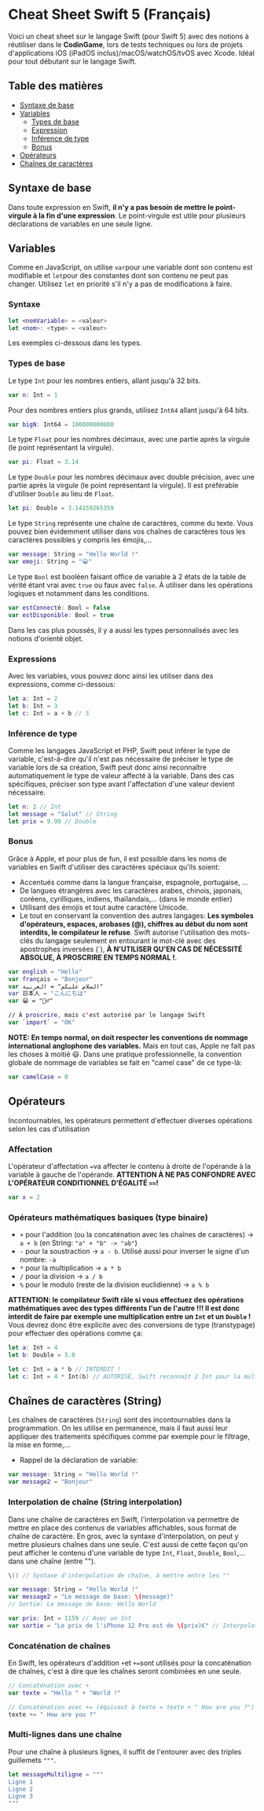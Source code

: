 # Cheat Sheet Swift 5 (Français)

Voici un cheat sheet sur le langage Swift (pour Swift 5) avec des notions à réutiliser dans le **CodinGame**, lors de tests techniques ou lors de projets d'applications iOS (iPadOS inclus)/macOS/watchOS/tvOS avec Xcode. Idéal pour tout débutant sur le langage Swift.

## Table des matières

- [Syntaxe de base](#basesyntax)
- [Variables](#variables)
    + [Types de base](#basetypes)
    + [Expression](#varexp)
    + [Inférence de type](#vartypeinf)
    + [Bonus](#varbonus)
- [Opérateurs](#operators)    
- [Chaînes de caractères](#strings)

## <a name="basesyntax"></a>Syntaxe de base

Dans toute expression en Swift, **il n'y a pas besoin de mettre le point-virgule à la fin d'une expression**. Le point-virgule est utile pour plusieurs déclarations de variables en une seule ligne.

## <a name="variables"></a>Variables

Comme en JavaScript, on utilise `var`pour une variable dont son contenu est modifiable et `let`pour des constantes dont son contenu ne peut pas changer. Utilisez `let` en priorité s'il n'y a pas de modifications à faire.

### Syntaxe
```swift
let <nomVariable> = <valeur>
let <nom>: <type> = <valeur>
```

Les exemples ci-dessous dans les types.

### <a name="baseTypes"></a>Types de base

Le type `Int` pour les nombres entiers, allant jusqu'à 32 bits.

```swift
var n: Int = 1
```

Pour des nombres entiers plus grands, utilisez `Int64` allant jusqu'à 64 bits.

```swift
var bigN: Int64 = 100000000000
```

Le type `Float` pour les nombres décimaux, avec une partie après la virgule (le point représentant la virgule).

```swift
var pi: Float = 3.14
```

Le type `Double` pour les nombres décimaux avec double précision, avec une partie après la virgule (le point représentant la virgule). Il est préférable d'utiliser `Double` au lieu de `Float`.

```swift
let pi: Double = 3.14159265359
```

Le type `String` représente une chaîne de caractères, comme du texte. Vous pouvez bien évidemment utiliser dans vos chaînes de caractères tous les caractères possibles y compris les émojis,...

```swift
var message: String = "Hello World !"
var emoji: String = "😀"
```

Le type `Bool` est booléen faisant office de variable à 2 états de la table de vérité étant vrai avec `true` ou faux avec `false`. À utiliser dans les opérations logiques et notamment dans les conditions.

```swift
var estConnecté: Bool = false
var estDisponible: Bool = true
```

Dans les cas plus poussés, il y a aussi les types personnalisés avec les notions d'orienté objet.

### <a name="varexp"></a>Expressions

Avec les variables, vous pouvez donc ainsi les utiliser dans des expressions, comme ci-dessous:
```swift
let a: Int = 2
let b: Int = 3
let c: Int = a + b // 5
```

### <a name="vartypeinf"></a>Inférence de type

Comme les langages JavaScript et PHP, Swift peut inférer le type de variable, c'est-à-dire qu'il n'est pas nécessaire de préciser le type de variable lors de sa création, Swift peut donc ainsi reconnaître automatiquement le type de valeur affecté à la variable. Dans des cas spécifiques, préciser son type avant l'affectation d'une valeur devient nécessaire.
```swift
let n: 2 // Int
let message = "Salut" // String
let prix = 9.99 // Double
```

### <a name="varBonus"></a>Bonus
Grâce à Apple, et pour plus de fun, il est possible dans les noms de variables en Swift d'utiliser des caractères spéciaux qu'ils soient:
- Accentués comme dans la langue française, espagnole, portugaise, ...
- De langues étrangères avec les caractères arabes, chinois, japonais, coréens, cyrilliques, indiens, thaïlandais,... (dans le monde entier)
- Utilisant des émojis et tout autre caractère Unicode.
- Le tout en conservant la convention des autres langages: **Les symboles d'opérateurs, espaces, arobases (@), chiffres au début du nom sont interdits, le compilateur le refuse**. Swift autorise l'utilisation des mots-clés du langage seulement en entourant le mot-clé avec des apostrophes inversées (`), **À N'UTILISER QU'EN CAS DE NÉCESSITÉ ABSOLUE, À PROSCRIRE EN TEMPS NORMAL !**.

```swift
var english = "Hello"
var français = "Bonjour"
var السلام عليكم" = العربية"
var 日本人 = "こんにちは"
var 😀 = "🙋‍♂️"

// À proscrire, mais c'est autorisé par le langage Swift
var `import` = "OK"
```

**NOTE: En temps normal, on doit respecter les conventions de nommage international anglophone des variables.** Mais en tout cas, Apple ne fait pas les choses à moitié 😃. Dans une pratique professionnelle, la convention globale de nommage de variables se fait en "camel case" de ce type-là:

```swift
var camelCase = 0
```

## <a name="operators"></a>Opérateurs

Incontournables, les opérateurs permettent d'effectuer diverses opérations selon les cas d'utilisation

### Affectation
L'opérateur d'affectation `=`va affecter le contenu à droite de l'opérande à la variable à gauche de l'opérande. **ATTENTION À NE PAS CONFONDRE AVEC L'OPÉRATEUR CONDITIONNEL D'ÉGALITÉ `==`!**
```swift
var x = 2
```
### Opérateurs mathématiques basiques (type binaire)
- `+` pour l'addition (ou la concaténation avec les chaînes de caractères) -> `a + b` (en String: `"a" + "b" -> "ab"`)
- `-` pour la soustraction -> `a - b`. Utilisé aussi pour inverser le signe d'un nombre: `-a`
- `*` pour la multiplication -> `a * b`
- `/` pour la division -> `a / b`
- `%` pour le modulo (reste de la division euclidienne) -> `a % b`

**ATTENTION: le compilateur Swift râle si vous effectuez des opérations mathématiques avec des types différents l'un de l'autre !!! Il est donc interdit de faire par exemple une multiplication entre un `Int` et un `Double` !** Vous devrez donc être explicite avec des conversions de type (transtypage) pour effectuer des opérations comme ça:
```swift
let a: Int = 4
let b: Double = 5.0

let c: Int = a * b // INTERDIT !
let c: Int = 4 * Int(b) // AUTORISÉ, Swift reconnaît 2 Int pour la multiplication
```

## <a name="strings"></a>Chaînes de caractères (String)

Les chaînes de caractères (`String`) sont des incontournables dans la programmation. On les utilise en permanence, mais il faut aussi leur appliquer des traitements spécifiques comme par exemple pour le filtrage, la mise en forme,...

- Rappel de la déclaration de variable:
```swift
var message: String = "Hello World !"
var message2 = "Bonjour"
```

### Interpolation de chaîne (String interpolation)

Dans une chaîne de caractères en Swift, l'interpolation va permettre de mettre en place des contenus de variables affichables, sous format de chaîne de caractère. En gros, avec la syntaxe d'interpolation, on peut y mettre plusieurs chaînes dans une seule. C'est aussi de cette façon qu'on peut afficher le contenu d'une variable de type `Int`, `Float`, `Double`, `Bool`,... dans une chaîne (entre "").

```swift
\() // Syntaxe d'interpolation de chaîne, à mettre entre les ""

var message: String = "Hello World !"
var message2 = "Le message de base: \(message)"
// Sortie: Le message de base: Hello World

var prix: Int = 1159 // Avec un Int
var sortie = "Le prix de l'iPhone 12 Pro est de \(prix)€" // Interpolation d'un Int
```

### Concaténation de chaînes

En Swift, les opérateurs d'addition `+`et `+=`sont utilisés pour la concaténation de chaînes, c'est à dire que les chaînes seront combinées en une seule.

```swift
// Concaténation avec +
var texte = "Hello " + "World !"

// Concaténation avec += (équivaut à texte = texte + " How are you ?")
texte += " How are you ?"
```

### Multi-lignes dans une chaîne

Pour une chaîne à plusieurs lignes, il suffit de l'entourer avec des triples guillemets `"""`.
```swift
let messageMultiligne = """ 
Ligne 1
Ligne 2
Ligne 3
"""
```